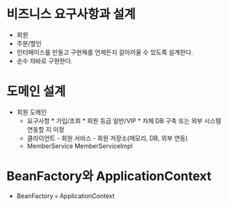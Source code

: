 # 비즈니스 요구사항과 설계
* 회원
* 주문/할인
* 인터페이스를 만들고 구현체를 언제든지 갈아끼울 수 있도록 설계한다.
* 순수 자바로 구현한다.



# 도메인 설계
* 회원 도메인
  * 요구사항
        * 가입/조회
        * 회원 등급 일반/VIP
        * 자체 DB 구축 또는 외부 시스템 연동할 지 미정
  * 클라이언트 - 회원 서비스 - 회원 저장소(메모리, DB, 외부 연동)
  * <interface>MemberService MemberServiceImpl

# BeanFactory와 ApplicationContext
* BeanFactory `<` ApplicationContext